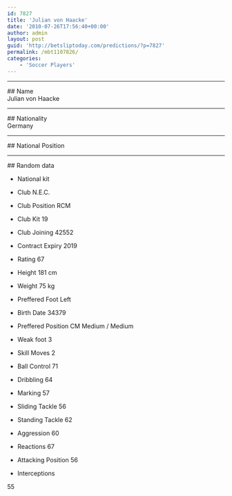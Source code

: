 ```yaml
---
id: 7827
title: 'Julian von Haacke'
date: '2010-07-26T17:56:40+00:00'
author: admin
layout: post
guid: 'http://betsliptoday.com/predictions/?p=7827'
permalink: /mbt1107826/
categories:
    - 'Soccer Players'
---
```


- - - - - -

\## Name  
 Julian von Haacke

- - - - - -

\## Nationality  
 Germany

- - - - - -

\## National Position

- - - - - -

\## Random data

- National kit
- Club
 N.E.C.

- Club Position
 RCM

- Club Kit
 19

- Club Joining
 42552

- Contract Expiry
 2019

- Rating
 67

- Height
 181 cm

- Weight
 75 kg

- Preffered Foot
 Left

- Birth Date
 34379

- Preffered Position
 CM Medium / Medium

- Weak foot
 3

- Skill Moves
 2

- Ball Control
 71

- Dribbling
 64

- Marking
 57

- Sliding Tackle
 56

- Standing Tackle
 62

- Aggression
 60

- Reactions
 67

- Attacking Position
 56

- Interceptions

 55